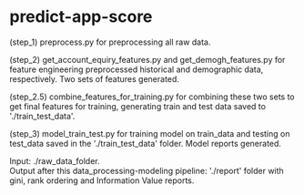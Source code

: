 # predict-app-score
(step_1) preprocess.py for preprocessing all raw data. 

(step_2) get_account_equiry_features.py and get_demogh_features.py for feature engineering preprocessed historical and demographic data, respectively. Two sets of features generated. 

(step_2.5) combine_features_for_training.py for combining these two sets to get final features for training, 
generating train and test data saved to './train_test_data'. 

(step_3) model_train_test.py for training model on train_data and testing on test_data saved in the './train_test_data' folder. Model reports generated. 

Input: ./raw_data_folder.  
Output after this data_processing-modeling pipeline: './report' folder with gini, rank ordering and Information Value reports.
